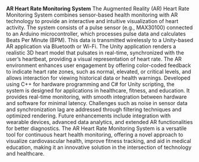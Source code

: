 **AR Heart Rate Monitoring System**
The Augmented Reality (AR) Heart Rate Monitoring System combines sensor-based health monitoring with AR technology to provide an interactive and intuitive visualization of heart activity. The system consists of a pulse sensor (e.g., MAX30100) connected to an Arduino microcontroller, which processes pulse data and calculates Beats Per Minute (BPM). This data is transmitted wirelessly to a Unity-based AR application via Bluetooth or Wi-Fi. The Unity application renders a realistic 3D heart model that pulsates in real-time, synchronized with the user’s heartbeat, providing a visual representation of heart rate. The AR environment enhances user engagement by offering color-coded feedback to indicate heart rate zones, such as normal, elevated, or critical levels, and allows interaction for viewing historical data or health warnings. Developed using C++ for hardware programming and C# for Unity scripting, the system is designed for applications in healthcare, fitness, and education. It provides real-time monitoring, with smooth integration between hardware and software for minimal latency. Challenges such as noise in sensor data and synchronization lag are addressed through filtering techniques and optimized rendering. Future enhancements include integration with wearable devices, advanced data analytics, and extended AR functionalities for better diagnostics. The AR Heart Rate Monitoring System is a versatile tool for continuous heart health monitoring, offering a novel approach to visualize cardiovascular health, improve fitness tracking, and aid in medical education, making it an innovative solution in the intersection of technology and healthcare.
